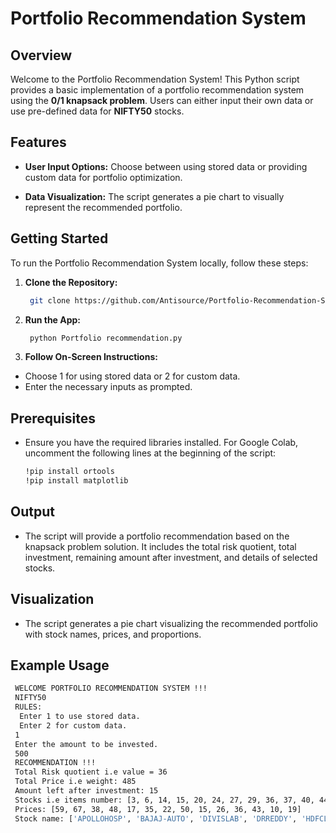 # Portfolio Recommendation System

## Overview

Welcome to the Portfolio Recommendation System! This Python script provides a basic implementation of a portfolio recommendation system using the **0/1 knapsack problem**. Users can either input their own data or use pre-defined data for **NIFTY50** stocks.

## Features

- **User Input Options:** Choose between using stored data or providing custom data for portfolio optimization.

- **Data Visualization:** The script generates a pie chart to visually represent the recommended portfolio.
  
## Getting Started
To run the Portfolio Recommendation System locally, follow these steps:

1. **Clone the Repository:**
   ```bash
    git clone https://github.com/Antisource/Portfolio-Recommendation-System.git
   ```

2. **Run the App:**
   ```bash
    python Portfolio recommendation.py
   ```

3. **Follow On-Screen Instructions:**
- Choose 1 for using stored data or 2 for custom data.
- Enter the necessary inputs as prompted.

## Prerequisites
- Ensure you have the required libraries installed. For Google Colab, uncomment the following lines at the beginning of the script:

  ```bash
  !pip install ortools
  !pip install matplotlib
  ```

## Output
- The script will provide a portfolio recommendation based on the knapsack problem solution. It includes the total risk quotient, total investment, remaining amount after investment, and details of selected stocks.

## Visualization
- The script generates a pie chart visualizing the recommended portfolio with stock names, prices, and proportions.

## Example Usage

```bash
 WELCOME PORTFOLIO RECOMMENDATION SYSTEM !!!
 NIFTY50 
 RULES: 
  Enter 1 to use stored data. 
  Enter 2 for custom data. 
 1
 Enter the amount to be invested. 
 500
 RECOMMENDATION !!!
 Total Risk quotient i.e value = 36
 Total Price i.e weight: 485
 Amount left after investment: 15
 Stocks i.e items number: [3, 6, 14, 15, 20, 24, 27, 29, 36, 37, 40, 44, 46, 47]
 Prices: [59, 67, 38, 48, 17, 35, 22, 50, 15, 26, 36, 43, 10, 19]
 Stock name: ['APOLLOHOSP', 'BAJAJ-AUTO', 'DIVISLAB', 'DRREDDY', 'HDFCLIFE', 'HDFC', 'INDUSINDBK', 'JSWSTEEL', 'ONGC', 'POWERGRID', 'SBIN', 'TATAMOTORS', 'TECHM', 'TITAN']
```
